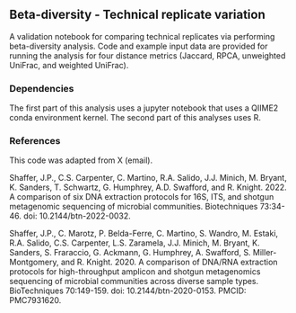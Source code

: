 ## Beta-diversity - Technical replicate variation
A validation notebook for comparing technical replicates via performing beta-diversity analysis. Code and example input data are provided for running the analysis for four distance metrics (Jaccard, RPCA, unweighted UniFrac, and weighted UniFrac).

### Dependencies

The first part of this analysis uses a jupyter notebook that uses a QIIME2 conda environment kernel. The second part of this analyses uses R.

### References

This code was adapted from X (email).

Shaffer, J.P., C.S. Carpenter, C. Martino, R.A. Salido, J.J. Minich, M. Bryant, K. Sanders, T. Schwartz, G. Humphrey, A.D. Swafford, and R. Knight. 2022. A comparison of six DNA extraction protocols for 16S, ITS, and shotgun metagenomic sequencing of microbial communities. Biotechniques 73:34-46. doi: 10.2144/btn-2022-0032.

Shaffer, J.P., C. Marotz, P. Belda-Ferre, C. Martino, S. Wandro, M. Estaki, R.A. Salido, C.S. Carpenter, L.S. Zaramela, J.J. Minich, M. Bryant, K. Sanders, S. Fraraccio, G. Ackmann, G. Humphrey, A. Swafford, S. Miller-Montgomery, and R. Knight. 2020. A comparison of DNA/RNA extraction protocols for high-throughput amplicon and shotgun metagenomics sequencing of microbial communities across diverse sample types. BioTechniques 70:149-159. doi: 10.2144/btn-2020-0153. PMCID: PMC7931620.
